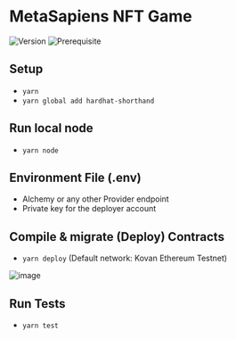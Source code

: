 # MetaSapiens NFT Game

![Version](https://img.shields.io/badge/version-0.1.0-blue.svg?cacheSeconds=2592000)
![Prerequisite](https://img.shields.io/badge/node-%3E%3D10.0-blue.svg)

## Setup
- `yarn`
- `yarn global add hardhat-shorthand`

## Run local node
- `yarn node`

## Environment File (.env)
- Alchemy or any other Provider endpoint
- Private key for the deployer account

## Compile & migrate (Deploy) Contracts
- `yarn deploy` (Default network: Kovan Ethereum Testnet)

![image](https://user-images.githubusercontent.com/25655858/138593361-b2bdb31d-6b0e-491b-b000-69a183fa0f1c.png)

## Run Tests
- `yarn test`
